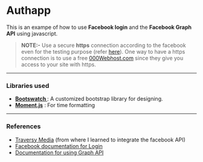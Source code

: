 # Authapp

This is an exampe of how to use **Facebook login** and the **Facebook Graph API** using javascript.

> <b>NOTE:-</b>
> Use a secure **https** connection according to the facebook even for the testing purpose (refer <a href="https://developers.facebook.com/blog/post/2018/06/08/enforce-https-facebook-login/">here</a>).
> One way to have a https connection is to use a free <a href="https://000webhost.com">000Webhost.com</a> since they give you access to your site with https.

<hr>

<h3>Libraries used </h3>

<ul>

<li><b><a href="https://bootswatch.com">Bootswatch </a></b> : A customized bootstrap library for designing. </li>

<li><b><a href="https://momentjs.com">Moment.js</a></b> : For time formatting</li>

</ul>

<hr>

<h3>References</h3>
<ul>
<li><a href="https://www.youtube.com/watch?v=gXux8b3wcYw">Traversy Media</a> (from where I learned to integrate the facebook API)</li>
<li><a href="https://developers.facebook.com/docs/facebook-login/web/">Facebook documentation for Login</a></li> 
<li><a href="https://developers.facebook.com/docs/graph-api/using-graph-api/">Documentation for using Graph API</a></li> 
</ul>
